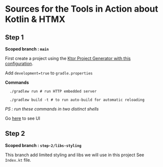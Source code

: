 # Sources for the Tools in Action about Kotlin & HTMX

Step 1
-

**Scoped branch : `main`**

First create a project using the [Ktor Project Generator with this configuration](https://start.ktor.io/settings?name=liksi&website=org&artifact=org.liksi&kotlinVersion=2.1.0&ktorVersion=3.0.3&buildSystem=GRADLE_KTS&buildSystemArgs.version_catalog=true&engine=CIO&configurationIn=CODE&addSampleCode=true&plugins=).

Add `development=true` to `gradle.properties` 

**Commands**


```shell
  ./gradlew run # run HTTP embedded server
```

```shell
  ./gradlew build -t # to run auto-build for automatic reloading
```

*PS : run these commands in two distinct shells*

Go [here](http://localhost:8080) to see UI

Step 2
-

**Scoped branch : `step-2/libs-styling`**

This branch add limited styling and libs we will use in this project
See `Index.kt` file.

